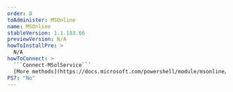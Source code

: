 ```yaml
---
order: 8
toAdminister: MSOnline
name: MSOnline
stableVersion: 1.1.183.66
previewVersion: N/A
howToInstallPre: >
  N/A
howToConnect: >
  ```Connect-MSolService```
  [More methods](https://docs.microsoft.com/powershell/module/msonline/connect-msolservice?view=azureadps-1.0?WT.mc_id=M365-MVP-5004663?WT.mc_id=M365-MVP-5004663)
PS7: "No"
---
```

